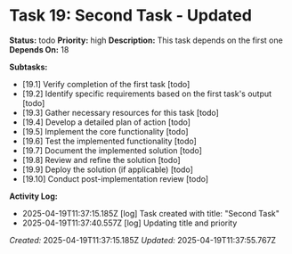 # Task 19: Second Task - Updated

**Status:** todo
**Priority:** high
**Description:**
This task depends on the first one
**Depends On:** 18

**Subtasks:**
*   [19.1] Verify completion of the first task [todo]
*   [19.2] Identify specific requirements based on the first task's output [todo]
*   [19.3] Gather necessary resources for this task [todo]
*   [19.4] Develop a detailed plan of action [todo]
*   [19.5] Implement the core functionality [todo]
*   [19.6] Test the implemented functionality [todo]
*   [19.7] Document the implemented solution [todo]
*   [19.8] Review and refine the solution [todo]
*   [19.9] Deploy the solution (if applicable) [todo]
*   [19.10] Conduct post-implementation review [todo]

**Activity Log:**
* 2025-04-19T11:37:15.185Z [log] Task created with title: "Second Task"
* 2025-04-19T11:37:40.557Z [log] Updating title and priority

*Created:* 2025-04-19T11:37:15.185Z
*Updated:* 2025-04-19T11:37:55.767Z

